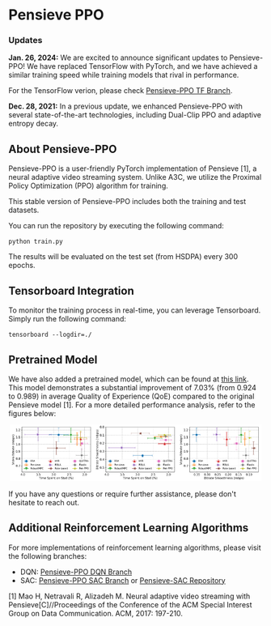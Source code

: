 # Pensieve PPO

### Updates

**Jan. 26, 2024:** We are excited to announce significant updates to Pensieve-PPO! We have replaced TensorFlow with PyTorch, and we have achieved a similar training speed while training models that rival in performance.

For the TensorFlow verion, please check [Pensieve-PPO TF Branch](https://github.com/godka/Pensieve-PPO/tree/master).

**Dec. 28, 2021:** In a previous update, we enhanced Pensieve-PPO with several state-of-the-art technologies, including Dual-Clip PPO and adaptive entropy decay.

## About Pensieve-PPO

Pensieve-PPO is a user-friendly PyTorch implementation of Pensieve [1], a neural adaptive video streaming system. Unlike A3C, we utilize the Proximal Policy Optimization (PPO) algorithm for training.

This stable version of Pensieve-PPO includes both the training and test datasets.

You can run the repository by executing the following command:

```
python train.py
```

The results will be evaluated on the test set (from HSDPA) every 300 epochs.

## Tensorboard Integration

To monitor the training process in real-time, you can leverage Tensorboard. Simply run the following command:

```
tensorboard --logdir=./
```

## Pretrained Model

We have also added a pretrained model, which can be found at [this link](https://github.com/godka/Pensieve-PPO/tree/master/src/pretrain). This model demonstrates a substantial improvement of 7.03% (from 0.924 to 0.989) in average Quality of Experience (QoE) compared to the original Pensieve model [1]. For a more detailed performance analysis, refer to the figures below:

<p align="center">
    <img src="src/baselines-br.png" width="33%"><img src="src/baselines-sr.png" width="33%"><img src="src/baselines-bs.png" width="33%">
</p>

If you have any questions or require further assistance, please don't hesitate to reach out.

## Additional Reinforcement Learning Algorithms

For more implementations of reinforcement learning algorithms, please visit the following branches:

- DQN: [Pensieve-PPO DQN Branch](https://github.com/godka/Pensieve-PPO/tree/dqn)
- SAC: [Pensieve-PPO SAC Branch](https://github.com/godka/Pensieve-PPO/tree/SAC) or [Pensieve-SAC Repository](https://github.com/godka/Pensieve-SAC)

[1] Mao H, Netravali R, Alizadeh M. Neural adaptive video streaming with Pensieve[C]//Proceedings of the Conference of the ACM Special Interest Group on Data Communication. ACM, 2017: 197-210.